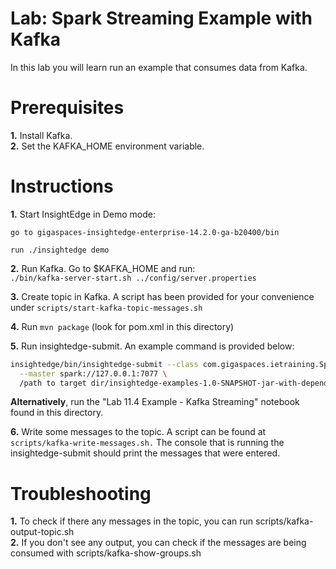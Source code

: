 # Lab: Spark Streaming Example with Kafka

In this lab you will learn run an example that consumes data from Kafka.

# Prerequisites

**1.** Install Kafka.<br>
**2.** Set the KAFKA_HOME environment variable.

# Instructions

**1.** Start InsightEdge in Demo mode:

    go to gigaspaces-insightedge-enterprise-14.2.0-ga-b20400/bin

    run ./insightedge demo
    
**2.** Run Kafka. Go to $KAFKA_HOME and run:<br>
   `./bin/kafka-server-start.sh ../config/server.properties`

**3.** Create topic in Kafka. A script has been provided for your convenience under 
    `scripts/start-kafka-topic-messages.sh`

**4.** Run `mvn package` (look for pom.xml in this directory)

**5.** Run insightedge-submit. An example command is provided below:

```bash
insightedge/bin/insightedge-submit --class com.gigaspaces.ietraining.SparkStreamingExample \
  --master spark://127.0.0.1:7077 \
  /path to target dir/insightedge-examples-1.0-SNAPSHOT-jar-with-dependencies.jar
```
**Alternatively**, run the "Lab 11.4 Example - Kafka Streaming" notebook found in this directory.

**6.** Write some messages to the topic. A script can be found at `scripts/kafka-write-messages.sh.` The console that is running the insightedge-submit should print the messages that were entered.

# Troubleshooting
**1.** To check if there any messages in the topic, you can run scripts/kafka-output-topic.sh<br>
**2.** If you don't see any output, you can check if the messages are being consumed with scripts/kafka-show-groups.sh
    
